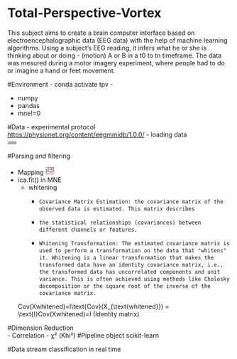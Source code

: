   # Total-Perspective-Vortex
  This subject aims to create a brain computer interface based on electroencephalographic data (EEG data) with the help of machine learning algorithms. Using a subject’s EEG reading, it infers what he or she is thinking about or doing - (motion) A or B in a t0 to tn timeframe. The data was mesured during a motor imagery experiment, where people had to do or imagine a hand or feet movement.
  
  #Environment - conda activate tpv - 
  - numpy
  - pandas
  - mne!=0
  
  #Data
    - experimental protocol
        https://physionet.org/content/eegmmidb/1.0.0/
    - loading data  
    <img src="./png/raw_sample_S001.png" alt="Alt text" title="Battle ship" style="display: inline-block; max-width: 20px">
    

  #Parsing and filtering
  -  Mapping
    <img src="./png/ICA_components.png" alt="Alt text" title="Battle ship" style="display: inline-block; max-width: 20px">
  - ica.fit() in MNE
    - whitening
      -     Covariance Matrix Estimation: the covariance matrix of the observed data is estimated. This matrix describes
      -     the statistical relationships (covariances) between different channels or features.
      -     Whitening Transformation: The estimated covariance matrix is used to perform a transformation on the data that "whitens" it. Whitening is a linear transformation that makes the transformed data have an identity covariance matrix, i.e., the transformed data has uncorrelated components and unit variance. This is often achieved using methods like Cholesky decomposition or the square root of the inverse of the covariance matrix.

    

    Cov(Xwhitened)=I\text{Cov}(X_{\text{whitened}}) = \text{I}Cov(Xwhitened​)=I (Identity matrix)
  
  #Dimension Reduction  
    - Correlation
    -  χ² (Khi²)
  #Pipeline object scikit-learn

  #Data stream classification in real time
